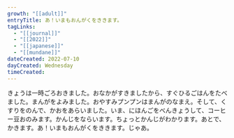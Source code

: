 ```yaml
---
growth: "[[adult]]"
entryTitle: あ！いまもおんがくをききます。
tagLinks:
  - "[[journal]]"
  - "[[2022]]"
  - "[[japanese]]"
  - "[[mundane]]"
dateCreated: 2022-07-10
dayCreated: Wednesday
timeCreated:
---
```

きょうは一時ごろおきました。おなかがすきましたから、すぐひるごはんをたべました。まんがをよみました。おやすみプンプンはまんがのなまえ。そして、くすりをのんで、かおをあらいました。いま、にほんごをべんきょうして、コーヒー豆おのみます。かんじをならいます。ちょっとかんじがわかります。あとで、かきます。あ！いまもおんがくをききます。じゃあ。